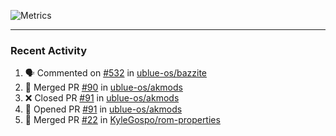 ![Metrics](https://metrics.lecoq.io/KyleGospo?template=classic&base=header%2C%20activity%2C%20community%2C%20repositories%2C%20metadata&base.indepth=false&base.hireable=false&base.skip=false&config.timezone=America%2FLos_Angeles)

---
### Recent Activity
<!--START_SECTION:activity-->
1. 🗣 Commented on [#532](https://github.com/ublue-os/bazzite/issues/532#issuecomment-1807337848) in [ublue-os/bazzite](https://github.com/ublue-os/bazzite)
2. 🎉 Merged PR [#90](https://github.com/ublue-os/akmods/pull/90) in [ublue-os/akmods](https://github.com/ublue-os/akmods)
3. ❌ Closed PR [#91](https://github.com/ublue-os/akmods/pull/91) in [ublue-os/akmods](https://github.com/ublue-os/akmods)
4. 💪 Opened PR [#91](https://github.com/ublue-os/akmods/pull/91) in [ublue-os/akmods](https://github.com/ublue-os/akmods)
5. 🎉 Merged PR [#22](https://github.com/KyleGospo/rom-properties/pull/22) in [KyleGospo/rom-properties](https://github.com/KyleGospo/rom-properties)
<!--END_SECTION:activity-->
